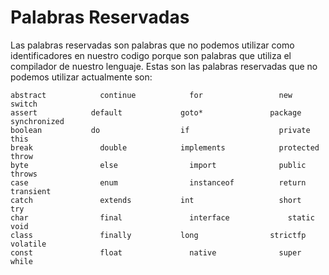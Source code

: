 # Palabras Reservadas

Las palabras reservadas son palabras que no podemos utilizar como identificadores en nuestro codigo porque son palabras que utiliza el compilador de nuestro lenguaje. Estas son las palabras reservadas que no podemos utilizar actualmente son:
``` 
abstract	        continue	        for	                new	                switch
assert	          default	          goto*	              package	            synchronized
boolean	          do	              if	                private	            this
break	            double	          implements	        protected	          throw
byte	            else	            import	            public	            throws
case	            enum    	        instanceof	        return	            transient
catch	            extends	          int	                short	              try
char	            final	            interface	          static	            void
class	            finally	          long	              strictfp	          volatile
const	            float	            native	            super	              while
```

